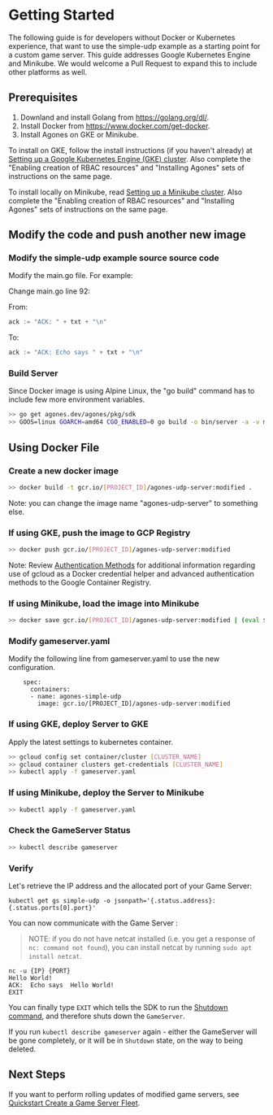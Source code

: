 # Getting Started
The following guide is for developers without Docker or Kubernetes experience, that want to use the simple-udp example as a starting point for a custom game server. This guide addresses Google Kubernetes Engine and Minikube.  We would welcome a Pull Request to expand this to include other platforms as well.

## Prerequisites

1. Downland and install Golang from https://golang.org/dl/.
2. Install Docker from https://www.docker.com/get-docker.
3. Install Agones on GKE or Minikube.  

To install on GKE, follow the install instructions (if you haven't already) at
[Setting up a Google Kubernetes Engine (GKE) cluster](../install/README.md#setting-up-a-google-kubernetes-engine-gke-cluster). Also complete the "Enabling creation of RBAC resources" and "Installing Agones" sets of instructions on the same page.

To install locally on Minikube, read [Setting up a Minikube cluster](../install/README.md#setting-up-a-minikube-cluster).  Also complete the "Enabling creation of RBAC resources" and "Installing Agones" sets of instructions on the same page.

## Modify the code and push another new image

### Modify the simple-udp example source source code
Modify the main.go file. For example:

Change main.go line 92:

From:
```go
ack := "ACK: " + txt + "\n"
```

To:
```go
ack := "ACK: Echo says " + txt + "\n"
```

### Build Server
Since Docker image is using Alpine Linux, the "go build" command has to include few more environment variables.

```bash
>> go get agones.dev/agones/pkg/sdk
>> GOOS=linux GOARCH=amd64 CGO_ENABLED=0 go build -o bin/server -a -v main.go
```

## Using Docker File

### Create a new docker image
```bash
>> docker build -t gcr.io/[PROJECT_ID]/agones-udp-server:modified .
```

Note: you can change the image name "agones-udp-server" to something else.

### If using GKE, push the image to GCP Registry
```bash
>> docker push gcr.io/[PROJECT_ID]/agones-udp-server:modified
```

Note: Review [Authentication Methods](https://cloud.google.com/container-registry/docs/advanced-authentication)
for additional information regarding use of gcloud as a Docker credential helper
and advanced authentication methods to the Google Container Registry.

### If using Minikube, load the image into Minikube
```bash
>> docker save gcr.io/[PROJECT_ID]/agones-udp-server:modified | (eval $(minikube docker-env) && docker load)
```

### Modify gameserver.yaml
Modify the following line from gameserver.yaml to use the new configuration.

```
    spec:
      containers:
      - name: agones-simple-udp
        image: gcr.io/[PROJECT_ID]/agones-udp-server:modified
```

### If using GKE, deploy Server to GKE
Apply the latest settings to kubernetes container.

```bash
>> gcloud config set container/cluster [CLUSTER_NAME]
>> gcloud container clusters get-credentials [CLUSTER_NAME]
>> kubectl apply -f gameserver.yaml
```

### If using Minikube, deploy the Server to Minikube
```bash
>> kubectl apply -f gameserver.yaml
```


### Check the GameServer Status
```bash
>> kubectl describe gameserver
```

### Verify
Let's retrieve the IP address and the allocated port of your Game Server:

```
kubectl get gs simple-udp -o jsonpath='{.status.address}:{.status.ports[0].port}'
```

You can now communicate with the Game Server :

> NOTE: if you do not have netcat installed
  (i.e. you get a response of `nc: command not found`),
  you can install netcat by running `sudo apt install netcat`.

```
nc -u {IP} {PORT}
Hello World!
ACK:  Echo says  Hello World!
EXIT
```

You can finally type `EXIT` which tells the SDK to run the [Shutdown command](../sdks#shutdown), and therefore shuts down the `GameServer`.  

If you run `kubectl describe gameserver` again - either the GameServer will be gone completely, or it will be in `Shutdown` state, on the way to being deleted.

## Next Steps

If you want to perform rolling updates of modified game servers, see [Quickstart Create a Game Server Fleet](./create_fleet.md).
